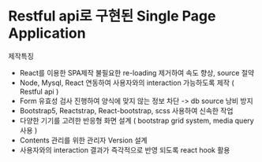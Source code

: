 # Restful api로 구현된 Single Page Application
  제작특징  
- React를 이용한 SPA제작 불필요한 re-loading 제거하여 속도 향상, source 절약  
- Node, Mysql, React 연동하여 사용자와의 interaction 가능하도록 제작 ( Restful api )  
- Form 유효성 검사 진행하여 양식에 맞지 않는 정보 차단 -> db source 낭비 방지
- Bootstrap5, Reactstrap, React-bootstrap, scss 사용하여 신속한 작업  
- 다양한 기기를 고려한 반응형 화면 설계 ( bootstrap grid system, media query 사용 )  
- Contents 관리를 위한 관리자 Version 설계  
- 사용자와의 interaction 결과가 즉각적으로 반영 되도록 react hook 활용  
